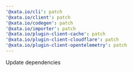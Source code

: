 ```yaml
---
'@xata.io/cli': patch
'@xata.io/client': patch
'@xata.io/codegen': patch
'@xata.io/importer': patch
'@xata.io/plugin-client-cache': patch
'@xata.io/plugin-client-cloudflare': patch
'@xata.io/plugin-client-opentelemetry': patch
---
```


Update dependencies
